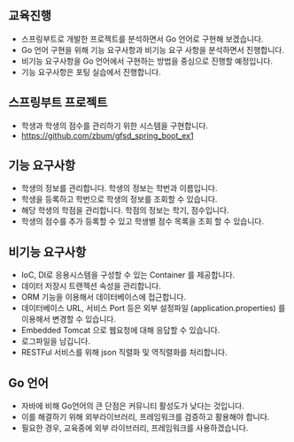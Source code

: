 ## 교육진행
* 스프링부트로 개발한 프로젝트를 분석하면서 Go 언어로 구현해 보겠습니다. 
* Go 언어 구현을 위해 기능 요구사항과 비기능 요구 사항을 분석하면서 진행합니다. 
* 비기능 요구사항을 Go 언어에서 구현하는 방법을 중심으로 진행할 예정입니다.
* 기능 요구사항은 포팅 실습에서 진행합니다.

## 스프링부트 프로젝트
* 학생과 학생의 점수를 관리하기 위한 시스템을 구현합니다.  
* https://github.com/zbum/gfsd_spring_boot_ex1

## 기능 요구사항
* 학생의 정보를 관리합니다. 학생의 정보는 학번과 이름입니다. 
* 학생을 등록하고 학번으로 학생의 정보를 조회할 수 있습니다. 
* 해당 학생의 학점을 관리합니다. 학점의 정보는 학기, 점수입니다. 
* 학생의 점수를 추가 등록할 수 있고 학생별 점수 목록을 조회 할 수 있습니다. 

## 비기능 요구사항
* IoC, DI로 응용시스템을 구성할 수 있는 Container 를 제공합니다.
* 데이터 저장시 트랜젝션 속성을 관리합니다. 
* ORM 기능을 이용해서 데이터베이스에 접근합니다. 
* 데이터베이스 URL, 서비스 Port 등은 외부 설정파일 (application.properties) 를 이용해서 변경할 수 있습니다. 
* Embedded Tomcat 으로 웹요청에 대해 응답할 수 있습니다. 
* 로그파일을 남깁니다.
* RESTFul 서비스를 위해 json 직렬화 및 역직렬화를 처리합니다. 

## Go 언어
* 자바에 비해 Go언어의 큰 단점은 커뮤니티 활성도가 낮다는 것입니다. 
* 이를 해결하기 위해 외부라이브러리, 프레임워크를 검증하고 활용해야 합니다. 
* 필요한 경우, 교육중에 외부 라이브러리, 프레임워크를 사용하겠습니다.
